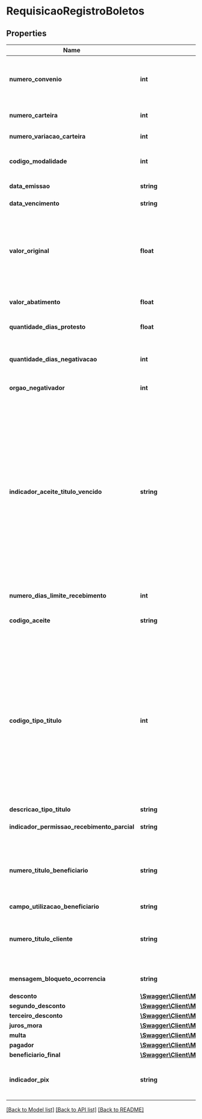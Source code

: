 # RequisicaoRegistroBoletos

## Properties
Name | Type | Description | Notes
------------ | ------------- | ------------- | -------------
**numero_convenio** | **int** | Número do convênio de Cobrança do Cliente. Identificador determinado pelo sistema Cobrança para controlar a emissão de boletos, liquidação, crédito de valores ao Beneficiário e intercâmbio de dados com o cliente. | 
**numero_carteira** | **int** | Características do serviço de boleto bancário e como ele deve ser tratado pelo banco. | [optional] 
**numero_variacao_carteira** | **int** | Número da variação da carteira do convênio de cobrança. | [optional] 
**codigo_modalidade** | **int** | Identifica  a característica dos boletos dentro das modalidades de cobrança existentes no banco.  Domínio: 01 - SIMPLES; 04 - VINCULADA | [optional] 
**data_emissao** | **string** | Data de emissão do boleto (formato \&quot;dd.mm.aaaaa\&quot;). | [optional] 
**data_vencimento** | **string** | Data de vencimento do boleto (formato \&quot;dd.mm.aaaaa\&quot;). | 
**valor_original** | **float** | Valor de cobrança &gt; 0.00, emitido em Real (formato decimal separado por \&quot;.\&quot;). Valor do boleto no registro. Deve ser maior que a soma dos campos “VALOR DO DESCONTO DO TÍTULO” e “VALOR DO ABATIMENTO DO TÍTULO”, se informados. Informação não passível de alteração após a criação. No caso de emissão com valor equivocado, sugerimos cancelar e emitir novo boleto. | 
**valor_abatimento** | **float** | Valor de dedução do boleto &gt;&#x3D; 0.00 (formato decimal separado por \&quot;.\&quot;). | [optional] 
**quantidade_dias_protesto** | **float** | Quantos dias após a data de vencimento do boleto para iniciar o processo de cobrança através de protesto. (valor inteiro &gt;&#x3D; 0). | [optional] 
**quantidade_dias_negativacao** | **int** | Quantos dias após a data de vencimento do boleto para iniciar o processo de negativação através da opção escolhida no campo orgaoNegativador. (valor inteiro &gt;&#x3D; 0). | [optional] 
**orgao_negativador** | **int** | Código do Órgão Negativador.  Domínio: 10 - SERASA | [optional] 
**indicador_aceite_titulo_vencido** | **string** | Indicador de que o boleto pode ou não ser recebido após o vencimento. Campo não obrigatório  Se não informado, será assumido a informação de limite de recebimento que está definida no convênio.  Quando informado \&quot;S\&quot; em conjunto com o campo \&quot;numeroDiasLimiteRecebimento\&quot;, será definido a quantidade de dias (corridos) que este boleto ficará disponível para pagamento após seu vencimento. Obs.: Se definido \&quot;S\&quot; e o campo \&quot;numeroDiasLimiteRecebimento\&quot; ficar com valor zero também será assumido a informação de limite de recebimento que está definida no convênio.  Quando informado \&quot;N\&quot;, fica definindo que o boleto NÃO permite pagamento em atraso, portanto só aceitará pagamento até a data do vencimento ou o próximo dia útil, quando o vencimento ocorrer em dia não útil.  Quando informado qualquer valor diferente de \&quot;S\&quot; ou \&quot;N\&quot; será assumido a informação de limite de recebimento que está definida no convênio. | [optional] 
**numero_dias_limite_recebimento** | **int** | Número de dias limite para recebimento. Informar valor inteiro &gt; 0. | [optional] 
**codigo_aceite** | **string** | Código para  identificar se o boleto de cobrança foi aceito (reconhecimento da dívida pelo Pagador).  Domínios: A - ACEITE N - NAO ACEITE | [optional] 
**codigo_tipo_titulo** | **int** | Código para identificar o tipo de boleto de cobrança.  Domínios: 1- CHEQUE 2- DUPLICATA MERCANTIL 3- DUPLICATA MTIL POR INDICACAO 4- DUPLICATA DE SERVICO 5- DUPLICATA DE SRVC P/INDICACAO 6- DUPLICATA RURAL 7- LETRA DE CAMBIO 8- NOTA DE CREDITO COMERCIAL 9- NOTA DE CREDITO A EXPORTACAO 10- NOTA DE CREDITO INDULTRIAL 11- NOTA DE CREDITO RURAL 12- NOTA PROMISSORIA 13- NOTA PROMISSORIA RURAL 14- TRIPLICATA MERCANTIL 15- TRIPLICATA DE SERVICO 16- NOTA DE SEGURO 17- RECIBO 18- FATURA 19- NOTA DE DEBITO 20- APOLICE DE SEGURO 21- MENSALIDADE ESCOLAR 22- PARCELA DE CONSORCIO 23- DIVIDA ATIVA DA UNIAO 24- DIVIDA ATIVA DE ESTADO 25- DIVIDA ATIVA DE MUNICIPIO 31- CARTAO DE CREDITO 32- BOLETO PROPOSTA 33- BOLETO APORTE 99- OUTROS. | [optional] 
**descricao_tipo_titulo** | **string** | Descrição do tipo de boleto. | [optional] 
**indicador_permissao_recebimento_parcial** | **string** | Código para identificação da autorização de pagamento parcial do boleto.  Domínios: S - SIM N - NÃO | [optional] 
**numero_titulo_beneficiario** | **string** | São aceitos como caracteres válidos:       • caracteres alfanuméricos: A a Z, 0 a 9;       • caracteres especiais de conjunção: hifen (-),apostrofo (&#x27;);            exemplos: D&#x27;EL-REI, D&#x27;ALCORTIVO, SANT&#x27;ANA       • separador de palavras: branco ( );     Obs: Quaisquer caracteres diferentes dos mencionados acima, serão considerados inválidos. | [optional] 
**campo_utilizacao_beneficiario** | **string** | Informações adicionais sobre o beneficiário. | [optional] 
**numero_titulo_cliente** | **string** | Número de identificação do boleto (correspondente ao NOSSO NÚMERO), no formato STRING, com 20 dígitos, que deverá ser formatado da seguinte forma:  “000” +  (número do convênio com 7 dígitos) + (10 algarismos - se necessário, completar com zeros à esquerda). | [optional] 
**mensagem_bloqueto_ocorrencia** | **string** | Mensagem definida pelo beneficiário para ser impressa no boleto. (Limitado a 30 caracteres) | [optional] 
**desconto** | [**\Swagger\Client\Model\RequisicaoRegistroBoletosDesconto**](RequisicaoRegistroBoletosDesconto.md) |  | [optional] 
**segundo_desconto** | [**\Swagger\Client\Model\RequisicaoRegistroBoletosSegundoDesconto**](RequisicaoRegistroBoletosSegundoDesconto.md) |  | [optional] 
**terceiro_desconto** | [**\Swagger\Client\Model\RequisicaoRegistroBoletosTerceiroDesconto**](RequisicaoRegistroBoletosTerceiroDesconto.md) |  | [optional] 
**juros_mora** | [**\Swagger\Client\Model\RequisicaoRegistroBoletosJurosMora**](RequisicaoRegistroBoletosJurosMora.md) |  | [optional] 
**multa** | [**\Swagger\Client\Model\RequisicaoRegistroBoletosMulta**](RequisicaoRegistroBoletosMulta.md) |  | [optional] 
**pagador** | [**\Swagger\Client\Model\RequisicaoRegistroBoletosPagador**](RequisicaoRegistroBoletosPagador.md) |  | [optional] 
**beneficiario_final** | [**\Swagger\Client\Model\RequisicaoRegistroBoletosBeneficiarioFinal**](RequisicaoRegistroBoletosBeneficiarioFinal.md) |  | [optional] 
**indicador_pix** | **string** | Código para informar se o boleto terá um QRCode Pix atrelado. Se informado caracter inválido,  assumirá &#x27;N&#x27;.  Domínios: &#x27;S&#x27; - QRCODE DINAMICO; &#x27;N&#x27; - SEM PIX; OUTRO - SEM PIX | [optional] 

[[Back to Model list]](../../README.md#documentation-for-models) [[Back to API list]](../../README.md#documentation-for-api-endpoints) [[Back to README]](../../README.md)

